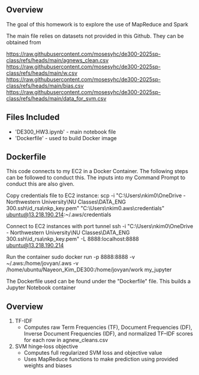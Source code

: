 ## Overview
The goal of this homework is to explore the use of MapReduce and Spark

The main file relies on datasets not provided in this Github. They can be obtained from 

https://raw.githubusercontent.com/mosesyhc/de300-2025sp-class/refs/heads/main/agnews_clean.csv
https://raw.githubusercontent.com/mosesyhc/de300-2025sp-class/refs/heads/main/w.csv
https://raw.githubusercontent.com/mosesyhc/de300-2025sp-class/refs/heads/main/bias.csv
https://raw.githubusercontent.com/mosesyhc/de300-2025sp-class/refs/heads/main/data_for_svm.csv

## Files Included
- 'DE300_HW3.ipynb' - main notebook file
- 'Dockerfile' - used to build Docker image

## Dockerfile
This code connects to my EC2 in a Docker Container. The following steps can be followed to conduct this. The inputs into my Command Prompt to conduct this are also given.

Copy credentials file to EC2 instance: scp -i "C:\Users\nkim0\OneDrive - Northwestern University\NU Classes\DATA_ENG 300.ssh\id_rsa\nkp_key.pem" "C:\Users\nkim0.aws\credentials" ubuntu@13.218.190.214:~/.aws/credentials

Connect to EC2 instances with port tunnel ssh -i "C:\Users\nkim0\OneDrive - Northwestern University\NU Classes\DATA_ENG 300.ssh\id_rsa\nkp_key.pem" -L 8888:localhost:8888 ubuntu@13.218.190.214

Run the container sudo docker run -p 8888:8888
-v ~/.aws:/home/jovyan/.aws
-v /home/ubuntu/Nayeon_Kim_DE300:/home/jovyan/work
my_jupyter

The Dockerfile used can be found under the "Dockerfile" file. This builds a Jupyter Notebook container

## Overview
1. TF-IDF
   - Computes raw Term Frequencies (TF), Document Frequencies (DF), Inverse Document Frequencies (IDF), and normalized TF–IDF scores for each row in agnew_cleans.csv
2. SVM hinge‐loss objective
   - Computes full regularized SVM loss and objective value
   - Uses MapReduce functions to make prediction using provided weights and biases
   
